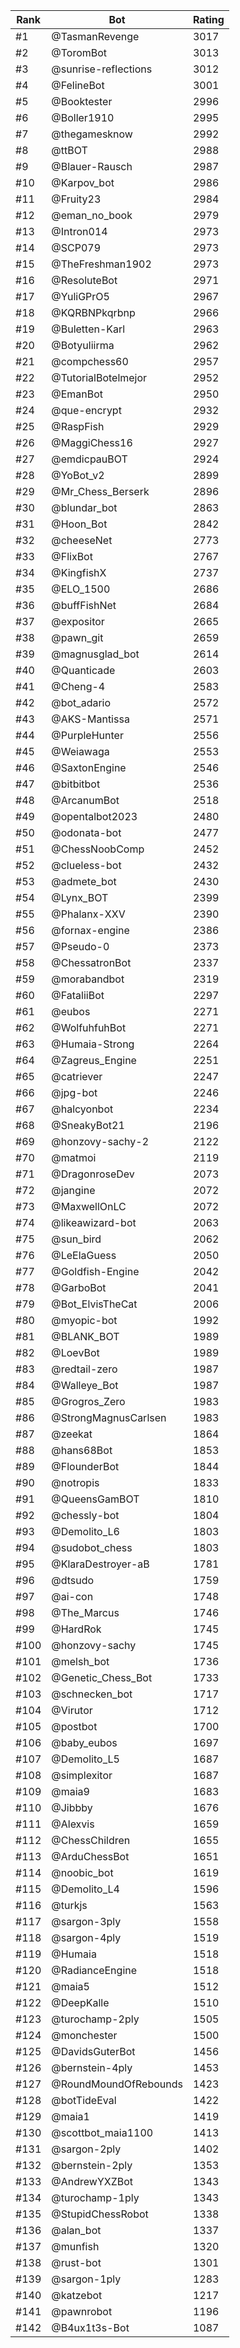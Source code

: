 Rank|Bot|Rating
---|---|---
#1|@TasmanRevenge|3017
#2|@ToromBot|3013
#3|@sunrise-reflections|3012
#4|@FelineBot|3001
#5|@Booktester|2996
#6|@Boller1910|2995
#7|@thegamesknow|2992
#8|@ttBOT|2988
#9|@Blauer-Rausch|2987
#10|@Karpov_bot|2986
#11|@Fruity23|2984
#12|@eman_no_book|2979
#13|@Intron014|2973
#14|@SCP079|2973
#15|@TheFreshman1902|2973
#16|@ResoluteBot|2971
#17|@YuliGPrO5|2967
#18|@KQRBNPkqrbnp|2966
#19|@Buletten-Karl|2963
#20|@Botyuliirma|2962
#21|@compchess60|2957
#22|@TutorialBotelmejor|2952
#23|@EmanBot|2950
#24|@que-encrypt|2932
#25|@RaspFish|2929
#26|@MaggiChess16|2927
#27|@emdicpauBOT|2924
#28|@YoBot_v2|2899
#29|@Mr_Chess_Berserk|2896
#30|@blundar_bot|2863
#31|@Hoon_Bot|2842
#32|@cheeseNet|2773
#33|@FlixBot|2767
#34|@KingfishX|2737
#35|@ELO_1500|2686
#36|@buffFishNet|2684
#37|@expositor|2665
#38|@pawn_git|2659
#39|@magnusglad_bot|2614
#40|@Quanticade|2603
#41|@Cheng-4|2583
#42|@bot_adario|2572
#43|@AKS-Mantissa|2571
#44|@PurpleHunter|2556
#45|@Weiawaga|2553
#46|@SaxtonEngine|2546
#47|@bitbitbot|2536
#48|@ArcanumBot|2518
#49|@opentalbot2023|2480
#50|@odonata-bot|2477
#51|@ChessNoobComp|2452
#52|@clueless-bot|2432
#53|@admete_bot|2430
#54|@Lynx_BOT|2399
#55|@Phalanx-XXV|2390
#56|@fornax-engine|2386
#57|@Pseudo-0|2373
#58|@ChessatronBot|2337
#59|@morabandbot|2319
#60|@FataliiBot|2297
#61|@eubos|2271
#62|@WolfuhfuhBot|2271
#63|@Humaia-Strong|2264
#64|@Zagreus_Engine|2251
#65|@catriever|2247
#66|@jpg-bot|2246
#67|@halcyonbot|2234
#68|@SneakyBot21|2196
#69|@honzovy-sachy-2|2122
#70|@matmoi|2119
#71|@DragonroseDev|2073
#72|@jangine|2072
#73|@MaxwellOnLC|2072
#74|@likeawizard-bot|2063
#75|@sun_bird|2062
#76|@LeElaGuess|2050
#77|@Goldfish-Engine|2042
#78|@GarboBot|2041
#79|@Bot_ElvisTheCat|2006
#80|@myopic-bot|1992
#81|@BLANK_BOT|1989
#82|@LoevBot|1989
#83|@redtail-zero|1987
#84|@Walleye_Bot|1987
#85|@Grogros_Zero|1983
#86|@StrongMagnusCarlsen|1983
#87|@zeekat|1864
#88|@hans68Bot|1853
#89|@FlounderBot|1844
#90|@notropis|1833
#91|@QueensGamBOT|1810
#92|@chessly-bot|1804
#93|@Demolito_L6|1803
#94|@sudobot_chess|1803
#95|@KlaraDestroyer-aB|1781
#96|@dtsudo|1759
#97|@ai-con|1748
#98|@The_Marcus|1746
#99|@HardRok|1745
#100|@honzovy-sachy|1745
#101|@melsh_bot|1736
#102|@Genetic_Chess_Bot|1733
#103|@schnecken_bot|1717
#104|@Virutor|1712
#105|@postbot|1700
#106|@baby_eubos|1697
#107|@Demolito_L5|1687
#108|@simplexitor|1687
#109|@maia9|1683
#110|@Jibbby|1676
#111|@Alexvis|1659
#112|@ChessChildren|1655
#113|@ArduChessBot|1651
#114|@noobic_bot|1619
#115|@Demolito_L4|1596
#116|@turkjs|1563
#117|@sargon-3ply|1558
#118|@sargon-4ply|1519
#119|@Humaia|1518
#120|@RadianceEngine|1518
#121|@maia5|1512
#122|@DeepKalle|1510
#123|@turochamp-2ply|1505
#124|@monchester|1500
#125|@DavidsGuterBot|1456
#126|@bernstein-4ply|1453
#127|@RoundMoundOfRebounds|1423
#128|@botTideEval|1422
#129|@maia1|1419
#130|@scottbot_maia1100|1413
#131|@sargon-2ply|1402
#132|@bernstein-2ply|1353
#133|@AndrewYXZBot|1343
#134|@turochamp-1ply|1343
#135|@StupidChessRobot|1338
#136|@alan_bot|1337
#137|@munfish|1320
#138|@rust-bot|1301
#139|@sargon-1ply|1283
#140|@katzebot|1217
#141|@pawnrobot|1196
#142|@B4ux1t3s-Bot|1087
